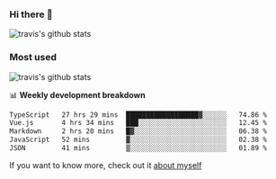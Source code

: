 ### Hi there 👋

<!--
**HondryTravis/HondryTravis** is a ✨ _special_ ✨ repository because its `README.md` (this file) appears on your GitHub profile.

Here are some ideas to get you started:

- 🔭 I’m currently working on ...
- 🌱 I’m currently learning ...
- 👯 I’m looking to collaborate on ...
- 🤔 I’m looking for help with ...
- 💬 Ask me about ...
- 📫 How to reach me: ...
- 😄 Pronouns: ...
- ⚡ Fun fact: ...
-->

![travis's github stats](https://github-readme-stats.vercel.app/api?username=HondryTravis&hide=stars)
### Most used
![travis's github stats](https://github-readme-stats.anuraghazra1.vercel.app/api/top-langs/?username=HondryTravis&layout=compact&hide_title=true)

📊 **Weekly development breakdown**

<!--START_SECTION:waka-->

```txt
TypeScript   27 hrs 29 mins  ██████████████████▓░░░░░░   74.86 %
Vue.js       4 hrs 34 mins   ███░░░░░░░░░░░░░░░░░░░░░░   12.45 %
Markdown     2 hrs 20 mins   █▓░░░░░░░░░░░░░░░░░░░░░░░   06.38 %
JavaScript   52 mins         ▓░░░░░░░░░░░░░░░░░░░░░░░░   02.38 %
JSON         41 mins         ▒░░░░░░░░░░░░░░░░░░░░░░░░   01.89 %
```

<!--END_SECTION:waka-->

If you want to know more, check out it [about myself](https://hondrytravis.github.io/)
